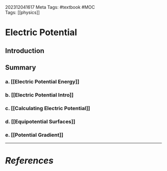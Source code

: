 202312041617
Meta Tags: #textbook #MOC  
Tags: [[physics]]

# Electric Potential

## Introduction
## Summary

### a. [[Electric Potential Energy]]
### b. [[Electric Potential Intro]]
### c. [[Calculating Electric Potential]]
### d. [[Equipotential Surfaces]]
### e. [[Potential Gradient]]

---
# *References*